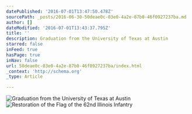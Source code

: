 ```yaml
---
datePublished: '2016-07-01T13:47:50.478Z'
sourcePath: _posts/2016-06-30-50deae0c-03e0-4a2e-87b0-46f0927237ba.md
author: []
dateModified: '2016-07-01T13:43:37.795Z'
title: ''
description: Graduation from the University of Texas at Austin
starred: false
inFeed: true
hasPage: true
inNav: false
url: 50deae0c-03e0-4a2e-87b0-46f0927237ba/index.html
_context: 'http://schema.org'
_type: Article

---
```

![Graduation from the University of Texas at Austin](https://the-grid-user-content.s3-us-west-2.amazonaws.com/ae397731-985f-43c3-a697-259ca2ce6d3e.jpg)
![Restoration of the Flag of the 62nd Illinois Infantry](https://imgflo.herokuapp.com/graph/vahj1ThiexotieMo/fe7ed4ff909965921137ab7642798dde/croprotate.jpg?cropheight=1268&cropwidth=1265&degrees=0&input=https%3A%2F%2Fs3-us-west-2.amazonaws.com%2Fthe-grid-img%2Fp%2F635174392af965f4121970b89c074c28e272c7f7.jpg&x=0&y=0)